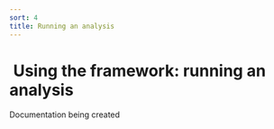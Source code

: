 ```yaml
---
sort: 4
title: Running an analysis
---
```


# <i class="fa-solid fa-terminal"></i>&nbsp;Using the framework: running an analysis

Documentation being created
